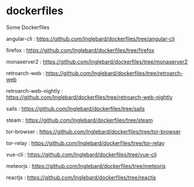 # dockerfiles
Some Dockerfiles



angular-cli : https://github.com/Inglebard/dockerfiles/tree/angular-cli

firefox : https://github.com/Inglebard/dockerfiles/tree/firefox

monaserver2 : https://github.com/Inglebard/dockerfiles/tree/monaserver2

retroarch-web : https://github.com/Inglebard/dockerfiles/tree/retroarch-web

retroarch-web-nightly : https://github.com/Inglebard/dockerfiles/tree/retroarch-web-nightly

sails : https://github.com/Inglebard/dockerfiles/tree/sails

steam : https://github.com/Inglebard/dockerfiles/tree/steam

tor-browser : https://github.com/Inglebard/dockerfiles/tree/tor-browser

tor-relay : https://github.com/Inglebard/dockerfiles/tree/tor-relay

vue-cli : https://github.com/Inglebard/dockerfiles/tree/vue-cli

meteorjs : https://github.com/Inglebard/dockerfiles/tree/meteorjs

reactjs : https://github.com/Inglebard/dockerfiles/tree/reactjs
